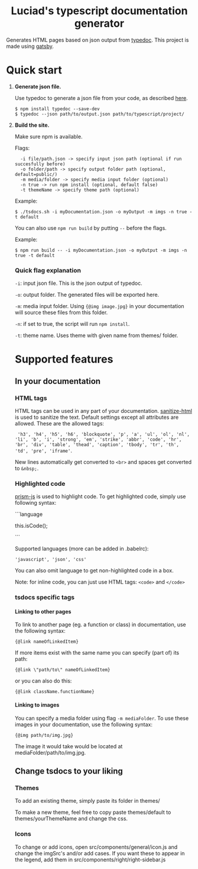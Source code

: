 <h1 align="center">
  Luciad's typescript documentation generator
</h1>

Generates HTML pages based on json output from  [typedoc](https://typedoc.org/). This project is made using [gatsby](www.gatsby.org).


# Quick start

1.  **Generate json file.**

    Use typedoc to generate a json file from your code, as described [here](https://typedoc.org/api/).

    ```shell
    $ npm install typedoc --save-dev
    $ typedoc --json path/to/output.json path/to/typescript/project/
    ```

1. **Build the site.**

    Make sure npm is available.

    Flags:
    ```shell
      -i file/path.json -> specify input json path (optional if run succesfully before)
      -o folder/path -> specify output folder path (optional, default=public/)
      -m media/folder -> specify media input folder (optional)
      -n true -> run npm install (optional, default false)
      -t themeName -> specify theme path (optional)
    ```

    Example:

    ```shell
    $ ./tsdocs.sh -i myDocumentation.json -o myOutput -m imgs -n true -t default
    ```

    You can also use ```npm run build``` by putting ```--``` before the flags.

    Example:

    ```shell
    $ npm run build -- -i myDocumentation.json -o myOutput -m imgs -n true -t default
    ```
    ### Quick flag explanation

    `-i`: input json file. This is the json output of typedoc.

    `-o`: output folder. The generated files will be exported here.

    `-m`: media input folder. Using `{@img image.jpg}` in your documentation will source these files from this folder.

    `-n`: if  set to true, the script will run `npm install`.

    `-t`: theme name. Uses theme with given name from themes/ folder.

    # Supported features
    ## In your documentation
    ### HTML tags
    HTML tags can be used in any part of your documentation.
    [sanitize-html](https://www.npmjs.com/package/sanitize-html) is used to sanitize the text. Default settings except all attributes are allowed. These are the allowed tags:

    ` 'h3', 'h4', 'h5', 'h6', 'blockquote', 'p', 'a', 'ul', 'ol', 'nl', 'li', 'b', 'i', 'strong', 'em', 'strike', 'abbr', 'code', 'hr', 'br', 'div', 'table', 'thead', 'caption', 'tbody', 'tr', 'th', 'td', 'pre', 'iframe'`.

    New lines automatically get converted to `<br>` and spaces get converted to `&nbsp;`.

    ### Highlighted code
    [prism-js](https://prismjs.com/) is used to highlight code.
    To get highlighted code, simply use following syntax:

    \```language

    this.isCode();

    \```

    Supported languages (more can be added in .babelrc):

    `'javascript', 'json', 'css'`

    You can also omit language to get non-highlighted code in a box.

    Note: for inline code, you can just use HTML tags: `<code>` and `</code>`

    ### tsdocs specific tags

    #### Linking to other pages

    To link to another page (eg. a function or class) in documentation, use the following syntax:
    ```
    {@link nameOfLinkedItem}
    ```

    If more items exist with the same name you can specify (part of) its path:
    ```
    {@link \"path/to\" nameOfLinkedItem}
    ```
    or you can also do this:
    ```
    {@link className.functionName}
    ```
    #### Linking to images
    You can specify a media folder using flag `-m mediaFolder`. To use these images in your documentation, use the following syntax:
    ```
    {@img path/to/img.jpg}
    ```
    The image it would take would be located at mediaFolder/path/to/img.jpg.

    ## Change tsdocs to your liking
    ### Themes
    To add an existing theme, simply paste its folder in themes/

    To make a new theme, feel free to copy paste themes/default to themes/yourThemeName and change the css.
    ### Icons
    To change or add icons, open src/components/general/icon.js and change the imgSrc's and/or add cases. If you want these to appear in the legend, add them in src/components/right/right-sidebar.js